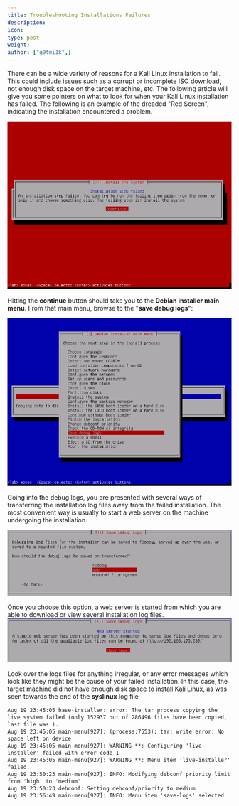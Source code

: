 ```yaml
---
title: Troubleshooting Installations Failures
description:
icon:
type: post
weight:
author: ["g0tmi1k",]
---
```


There can be a wide variety of reasons for a Kali Linux installation to fail. This could include issues such as a corrupt or incomplete ISO download, not enough disk space on the target machine, etc. The following article will give you some pointers on what to look for when your Kali Linux installation has failed. The following is an example of the dreaded "Red Screen", indicating the installation encountered a problem.

![](failed-kali-install.png)

Hitting the **continue** button should take you to the **Debian installer main menu**. From that main menu, browse to the "**save debug logs**":

![](failed-install-kali-linux-001.png)

Going into the debug logs, you are presented with several ways of transferring the installation log files away from the failed installation. The most convenient way is usually to start a web server on the machine undergoing the installation.

![](failed-linux-installed-transfer-method.png)

Once you choose this option, a web server is started from which you are able to download or view several installation log files.
![](install-log-download.png)

Look over the logs files for anything irregular, or any error messages which look like they might be the cause of your failed installation. In this case, the target machine did not have enough disk space to install Kali Linux, as was seen towards the end of the **syslinux** log file

```plaintext
Aug 19 23:45:05 base-installer: error: The tar process copying the live system failed (only 152937 out of 286496 files have been copied, last file was ).
Aug 19 23:45:05 main-menu[927]: (process:7553): tar: write error: No space left on device
Aug 19 23:45:05 main-menu[927]: WARNING **: Configuring 'live-installer' failed with error code 1
Aug 19 23:45:05 main-menu[927]: WARNING **: Menu item 'live-installer' failed.
Aug 19 23:50:23 main-menu[927]: INFO: Modifying debconf priority limit from 'high' to 'medium'
Aug 19 23:50:23 debconf: Setting debconf/priority to medium
Aug 19 23:56:49 main-menu[927]: INFO: Menu item 'save-logs' selected
```
